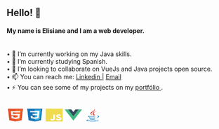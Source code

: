 ### <h2><b>Hello! 👋 </b></h2>

<h4>My name is Elisiane and I am a web developer. </h4>
<br/>
• 🔭 I’m currently working on my Java skills. <br/>
• 🌱 I’m currently studying Spanish.<br/>
• 👯 I’m looking to collaborate on VueJs and Java projects open source.<br/>
• 📫 You can reach me: <a href="https://www.linkedin.com/in/elisiane-moura-80a9031a1/">Linkedin </a> | <a href="mailto:lihmooura@gmail.com"> Email </a><br/>
• ⚡ You can see some of my projects on my <a href="https://elisianemoura.com/" target="_blank"> portfólio </a>. 
<br/>
<br/>
 <div>
   <div style="display: inline_block"><br>
     <img align="center" alt="HTML" height="30" width="40" src="https://raw.githubusercontent.com/devicons/devicon/master/icons/html5/html5-original.svg">
  <img align="center" alt="CSS" height="30" width="40" src="https://raw.githubusercontent.com/devicons/devicon/master/icons/css3/css3-original.svg">
   <img align="center" alt="JS" height="30" width="40" src="https://raw.githubusercontent.com/devicons/devicon/master/icons/javascript/javascript-plain.svg">
    <img align="center" alt="VUEJS" height="30" width="40" src="https://raw.githubusercontent.com/devicons/devicon/master/icons/vuejs/vuejs-original.svg">
    <img align="center" alt="JAVA" height="30" width="40" src="https://raw.githubusercontent.com/devicons/devicon/master/icons/java/java-original.svg">    
</div>
<br> 

